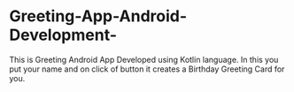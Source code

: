 # Greeting-App-Android-Development-
This is Greeting Android App Developed using Kotlin language.
In this you put your name and on click of button it creates a Birthday Greeting Card for you.
